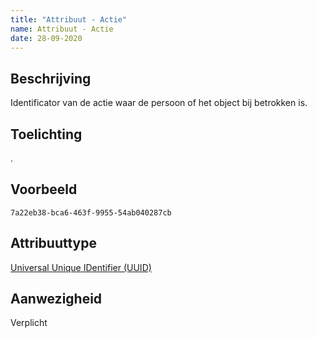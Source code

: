 ```yaml
---
title: "Attribuut - Actie"
name: Attribuut - Actie
date: 28-09-2020
---
```


## Beschrijving
Identificator van de actie waar de persoon of het object bij betrokken is.

## Toelichting
.

## Voorbeeld
`7a22eb38-bca6-463f-9955-54ab040287cb`

## Attribuuttype
[Universal Unique IDentifier (UUID)](../attribuuttypen/UUID.md)

## Aanwezigheid
Verplicht
